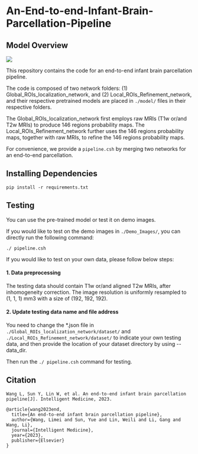 # An-End-to-end-Infant-Brain-Parcellation-Pipeline

## Model Overview

![](https://github.com/limeiwang5050/An-End-to-end-Infant-Brain-Parcellation-Pipeline/blob/main/Picture-3.png)

This repository contains the code for an end-to-end infant brain parcellation pipeline.

The code is composed of two network folders: (1) Global_ROIs_localization_network, and (2) Local_ROIs_Refinement_network, and their respective pretrained models are placed in ```./model/``` files in their respective folders.

The Global_ROIs_localization_network first employs raw MRIs (T1w or/and T2w MRIs) to produce 146 regions probability maps. The Local_ROIs_Refinement_network further uses the 146 regions probability maps, together with raw MRIs, to refine the 146 regions probability maps.

For convenience, we provide a ```pipeline.csh``` by merging two networks for an end-to-end parcellation.



## Installing Dependencies

```
pip install -r requirements.txt
```

## Testing 
You can use the pre-trained model or test it on demo images.

If you would like to test on the demo images in ```./Demo_Images/```, you can directly run the following command:

```
./ pipeline.csh
```

If you would like to test on your own data, please follow below steps:

#### 1. Data preprocessing

The testing data should contain T1w or/and aligned T2w MRIs, after inhomogeneity correction. The image resolution is uniformly resampled to (1, 1, 1) mm3 with a size of (192, 192, 192).

#### 2. Update testing data name and file address

You need to change the *.json file in ```./Global_ROIs_localization_network/dataset/``` and ```./Local_ROIs_Refinement_network/dataset/``` to indicate your own testing data, and then provide the location of your dataset directory by using --data_dir.

Then run the ```./ pipeline.csh``` command for testing.

## Citation

```
Wang L, Sun Y, Lin W, et al. An end-to-end infant brain parcellation pipeline[J]. Intelligent Medicine, 2023.

@article{wang2023end,
  title={An end-to-end infant brain parcellation pipeline},
  author={Wang, Limei and Sun, Yue and Lin, Weili and Li, Gang and Wang, Li},
  journal={Intelligent Medicine},
  year={2023},
  publisher={Elsevier}
}
```

